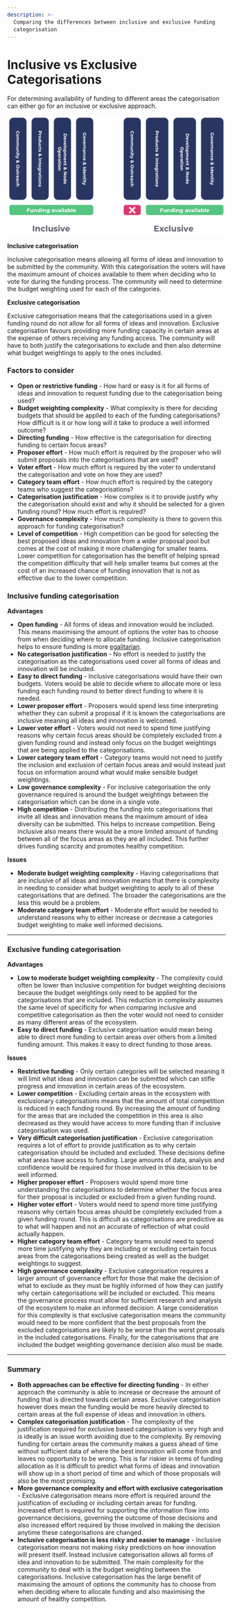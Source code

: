 ```yaml
---
description: >-
  Comparing the differences between inclusive and exclusive funding
  categorisation
---
```


# Inclusive vs Exclusive Categorisations

For determining availability of funding to different areas the categorisation can either go for an inclusive or exclusive approach.

![](../.gitbook/assets/inclusive-vs-exclusive.png)

**Inclusive categorisation**

Inclusive categorisation means allowing all forms of ideas and innovation to be submitted by the community. With this categorisation the voters will have the maximum amount of choices available to them when deciding who to vote for during the funding process. The community will need to determine the budget weighting used for each of the categories.



**Exclusive categorisation**

Exclusive categorisation means that the categorisations used in a given funding round do not allow for all forms of ideas and innovation. Exclusive categorisation favours providing more funding capacity in certain areas at the expense of others receiving any funding access. The community will have to both justify the categorisations to exclude and then also determine what budget weightings to apply to the ones included.



### **Factors to consider**

* **Open or restrictive funding** - How hard or easy is it for all forms of ideas and innovation to request funding due to the categorisation being used?
* **Budget weighting complexity** - What complexity is there for deciding budgets that should be applied to each of the funding categorisations? How difficult is it or how long will it take to produce a well informed outcome?
* **Directing funding** - How effective is the categorisation for directing funding to certain focus areas?
* **Proposer effort** - How much effort is required by the proposer who will submit proposals into the categorisations that are used?
* **Voter effort** - How much effort is required by the voter to understand the categorisation and vote on how they are used?
* **Category team effort** - How much effort is required by the category teams who suggest the categorisations?
* **Categorisation justification** - How complex is it to provide justify why the categorisation should exist and why it should be selected for a given funding round? How much effort is required?
* **Governance complexity** - How much complexity is there to govern this approach for funding categorisation?
* **Level of competition** - High competition can be good for selecting the best proposed ideas and innovation from a wider proposal pool but comes at the cost of making it more challenging for smaller teams. Lower competition for categorisation has the benefit of helping spread the competition difficulty that will help smaller teams but comes at the cost of an increased chance of funding innovation that is not as effective due to the lower competition.



### **Inclusive funding categorisation**

**Advantages**

* **Open funding** - All forms of ideas and innovation would be included. This means maximising the amount of options the voter has to choose from when deciding where to allocate funding. Inclusive categorisation helps to ensure funding is more [egalitarian](../idea-categorisation-analysis/egalitarian-funding-categorisation.md).
* **No categorisation justification** - No effort is needed to justify the categorisation as the categorisations used cover all forms of ideas and innovation will be included.
* **Easy to direct funding** - Inclusive categorisations would have their own budgets. Voters would be able to decide where to allocate more or less funding each funding round to better direct funding to where it is needed.
* **Lower proposer effort** - Proposers would spend less time interpreting whether they can submit a proposal if it is known the categorisations are inclusive meaning all ideas and innovation is welcomed.
* **Lower voter effort** - Voters would not need to spend time justifying reasons why certain focus areas should be completely excluded from a given funding round and instead only focus on the budget weightings that are being applied to the categorisations.
* **Lower category team effort** - Category teams would not need to justify the inclusion and exclusion of certain focus areas and would instead just focus on information around what would make sensible budget weightings.
* **Low governance complexity** - For inclusive categorisation the only governance required is around the budget weightings between the categorisation which can be done in a single vote.
* **High competition** - Distributing the funding into categorisations that invite all ideas and innovation means the maximum amount of idea diversity can be submitted. This helps to increase competition. Being inclusive also means there would be a more limited amount of funding between all of the focus areas as they are all included. This further drives funding scarcity and promotes healthy competition.

**Issues**

* **Moderate budget weighting complexity** - Having categorisations that are inclusive of all ideas and innovation means that there is complexity in needing to consider what budget weighting to apply to all of these categorisations that are defined. The broader the categorisations are the less this would be a problem.
* **Moderate category team effort** - Moderate effort would be needed to understand reasons why to either increase or decrease a categories budget weighting to make well informed decisions.

****

### **Exclusive funding categorisation**

**Advantages**

* **Low to moderate budget weighting complexity** - The complexity could often be lower than inclusive competition for budget weighting decisions because the budget weightings only need to be applied for the categorisations that are included. This reduction in complexity assumes the same level of specificity for when comparing inclusive and competitive categorisation as then the voter would not need to consider as many different areas of the ecosystem.
* **Easy to direct funding** - Exclusive categorisation would mean being able to direct more funding to certain areas over others from a limited funding amount. This makes it easy to direct funding to those areas.&#x20;

**Issues**

* **Restrictive funding** - Only certain categories will be selected meaning it will limit what ideas and innovation can be submitted which can stifle progress and innovation in certain areas of the ecosystem.
* **Lower competition** - Excluding certain areas in the ecosystem with exclusionary categorisations means that the amount of total competition is reduced in each funding round. By increasing the amount of funding for the areas that are included the competition in this area is also decreased as they would have access to more funding than if inclusive categorisation was used.
* **Very difficult categorisation justification** - Exclusive categorisation requires a lot of effort to provide justification as to why certain categorisation should be included and excluded. These decisions define what areas have access to funding. Large amounts of data, analysis and confidence would be required for those involved in this decision to be well informed.
* **Higher proposer effort** - Proposers would spend more time understanding the categorisations to determine whether the focus area for their proposal is included or excluded from a given funding round.
* **Higher voter effort** - Voters would need to spend more time justifying reasons why certain focus areas should be completely excluded from a given funding round. This is difficult as categorisations are predictive as to what will happen and not an accurate of reflection of what could actually happen.
* **Higher category team effort** - Category teams would need to spend more time justifying why they are including or excluding certain focus areas from the categorisations being created as well as the budget weightings to suggest.
* **High governance complexity** - Exclusive categorisation requires a larger amount of governance effort for those that make the decision of what to exclude as they must be highly informed of how they can justify why certain categorisations will be included or excluded. This means the governance process must allow for sufficient research and analysis of the ecosystem to make an informed decision. A large consideration for this complexity is that exclusive categorisation means the community would need to be more confident that the best proposals from the excluded categorisations are likely to be worse than the worst proposals in the included categorisations. Finally, for the categorisations that are included the budget weighting governance decision also must be made.

****

### **Summary**

* **Both approaches can be effective for directing funding** - In either approach the community is able to increase or decrease the amount of funding that is directed towards certain areas. Exclusive categorisation however does mean the funding would be more heavily directed to certain areas at the full expense of ideas and innovation in others.
* **Complex categorisation justification** - The complexity of the justification required for exclusive based categorisation is very high and is ideally is an issue worth avoiding due to the complexity. By removing funding for certain areas the community makes a guess ahead of time without sufficient data of where the best innovation will come from and leaves no opportunity to be wrong. This is far riskier in terms of funding allocation as it is difficult to predict what forms of ideas and innovation will show up in a short period of time and which of those proposals will also be the most promising.
* **More governance complexity and effort with exclusive categorisation** - Exclusive categorisation means more effort is required around the justification of excluding or including certain areas for funding. Increased effort is required for supporting the information flow into governance decisions, governing the outcome of those decisions and also increased effort required by those involved in making the decision anytime these categorisations are changed.
* **Inclusive categorisation is less risky and easier to manage** - Inclusive categorisation means not making risky predictions on how innovation will present itself. Instead inclusive categorisation allows all forms of idea and innovation to be submitted. The main complexity for the community to deal with is the budget weighting between the categorisations. Inclusive categorisation has the large benefit of maximising the amount of options the community has to choose from when deciding where to allocate funding and also maximising the amount of healthy competition.
